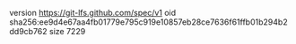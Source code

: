 version https://git-lfs.github.com/spec/v1
oid sha256:ee9d4e67aa4fb01779e795c919e10857eb28ce7636f61ffb01b294b2dd9cb762
size 7229
